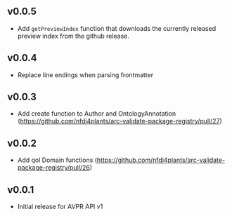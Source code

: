 ## v0.0.5

- Add `getPreviewIndex` function that downloads the currently released preview index from the github release.

## v0.0.4

- Replace line endings when parsing frontmatter

## v0.0.3

- Add create function to Author and OntologyAnnotation (https://github.com/nfdi4plants/arc-validate-package-registry/pull/27) 

## v0.0.2

- Add qol Domain functions (https://github.com/nfdi4plants/arc-validate-package-registry/pull/26)

## v0.0.1

- Initial release for AVPR API v1